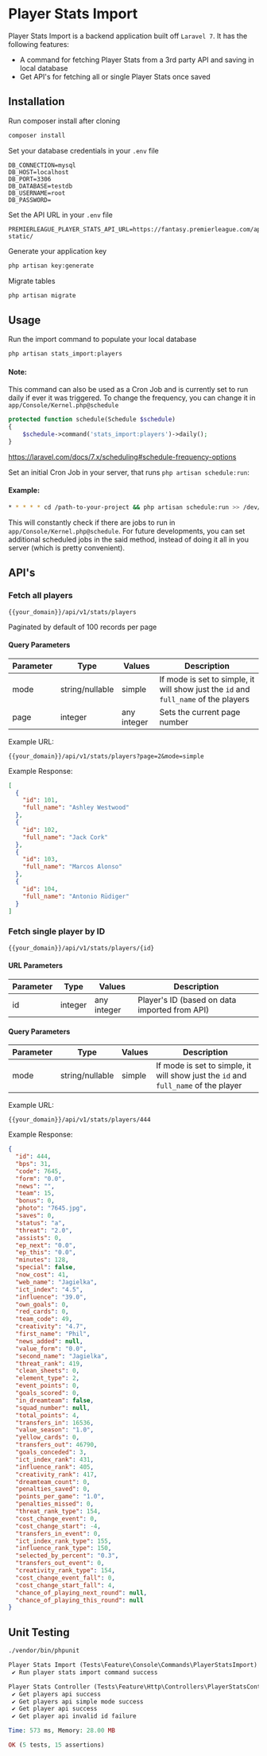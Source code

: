 # Player Stats Import

Player Stats Import is a backend application built off `Laravel 7`. It has the following features:

 - A command for fetching Player Stats from a 3rd party API and saving in local database
 - Get API's for fetching all or single Player Stats once saved

## Installation

Run composer install after cloning

```bash
composer install
```

Set your database credentials in your `.env` file
```env
DB_CONNECTION=mysql
DB_HOST=localhost
DB_PORT=3306
DB_DATABASE=testdb
DB_USERNAME=root
DB_PASSWORD=
```

Set the API URL in your `.env` file
```env
PREMIERLEAGUE_PLAYER_STATS_API_URL=https://fantasy.premierleague.com/api/bootstrap-static/
```

Generate your application key
```bash
php artisan key:generate
```

Migrate tables
```bash
php artisan migrate
```

## Usage
Run the import command to populate your local database

```bash
php artisan stats_import:players
```
#### Note:
This command can also be used as a Cron Job and is currently set to run daily if ever it was triggered. 
To change the frequency, you can change it in `app/Console/Kernel.php@schedule`

```php
protected function schedule(Schedule $schedule)
{
    $schedule->command('stats_import:players')->daily();
}
```
<https://laravel.com/docs/7.x/scheduling#schedule-frequency-options>


Set an initial Cron Job in your server, that runs `php artisan schedule:run`:

#### Example:

```bash
* * * * * cd /path-to-your-project && php artisan schedule:run >> /dev/null 2>&1
```

This will constantly check if there are jobs to run in `app/Console/Kernel.php@schedule`. For future developments, you can set additional scheduled jobs in the said method, instead of doing it all in you server (which is pretty convenient).

## API's

### Fetch all players

`{{your_domain}}/api/v1/stats/players`

Paginated by default of 100 records per page


#### Query Parameters

Parameter | Type | Values | Description
--- | --- | --- | ---
mode | string/nullable | simple | If mode is set to simple, it will show just the `id` and `full_name` of the players
page | integer | any integer | Sets the current page number

Example URL:

`{{your_domain}}/api/v1/stats/players?page=2&mode=simple`

Example Response:

```json
[
  {
    "id": 101,
    "full_name": "Ashley Westwood"
  },
  {
    "id": 102,
    "full_name": "Jack Cork"
  },
  {
    "id": 103,
    "full_name": "Marcos Alonso"
  },
  {
    "id": 104,
    "full_name": "Antonio Rüdiger"
  }
]
```

### Fetch single player by ID

`{{your_domain}}/api/v1/stats/players/{id}`

#### URL Parameters

Parameter | Type | Values | Description
--- | --- | --- | ---
id | integer | any integer | Player's ID (based on data imported from API)

#### Query Parameters

Parameter | Type | Values | Description
--- | --- | --- | ---
mode | string/nullable | simple | If mode is set to simple, it will show just the `id` and `full_name` of the player

Example URL:

`{{your_domain}}/api/v1/stats/players/444`

Example Response:

```json
{
  "id": 444,
  "bps": 31,
  "code": 7645,
  "form": "0.0",
  "news": "",
  "team": 15,
  "bonus": 0,
  "photo": "7645.jpg",
  "saves": 0,
  "status": "a",
  "threat": "2.0",
  "assists": 0,
  "ep_next": "0.0",
  "ep_this": "0.0",
  "minutes": 128,
  "special": false,
  "now_cost": 41,
  "web_name": "Jagielka",
  "ict_index": "4.5",
  "influence": "39.0",
  "own_goals": 0,
  "red_cards": 0,
  "team_code": 49,
  "creativity": "4.7",
  "first_name": "Phil",
  "news_added": null,
  "value_form": "0.0",
  "second_name": "Jagielka",
  "threat_rank": 419,
  "clean_sheets": 0,
  "element_type": 2,
  "event_points": 0,
  "goals_scored": 0,
  "in_dreamteam": false,
  "squad_number": null,
  "total_points": 4,
  "transfers_in": 16536,
  "value_season": "1.0",
  "yellow_cards": 0,
  "transfers_out": 46790,
  "goals_conceded": 3,
  "ict_index_rank": 431,
  "influence_rank": 405,
  "creativity_rank": 417,
  "dreamteam_count": 0,
  "penalties_saved": 0,
  "points_per_game": "1.0",
  "penalties_missed": 0,
  "threat_rank_type": 154,
  "cost_change_event": 0,
  "cost_change_start": -4,
  "transfers_in_event": 0,
  "ict_index_rank_type": 155,
  "influence_rank_type": 150,
  "selected_by_percent": "0.3",
  "transfers_out_event": 0,
  "creativity_rank_type": 154,
  "cost_change_event_fall": 0,
  "cost_change_start_fall": 4,
  "chance_of_playing_next_round": null,
  "chance_of_playing_this_round": null
}
```

## Unit Testing

```bash
./vendor/bin/phpunit
```

```php
Player Stats Import (Tests\Feature\Console\Commands\PlayerStatsImport)
 ✔ Run player stats import command success

Player Stats Controller (Tests\Feature\Http\Controllers\PlayerStatsController)
 ✔ Get players api success
 ✔ Get players api simple mode success
 ✔ Get player api success
 ✔ Get player api invalid id failure

Time: 573 ms, Memory: 28.00 MB

OK (5 tests, 15 assertions)
```
